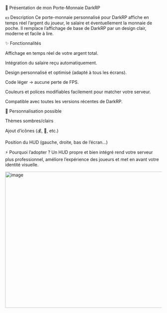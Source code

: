 🎉 Présentation de mon Porte-Monnaie DarkRP

💵 Description
Ce porte-monnaie personnalisé pour DarkRP affiche en temps réel l’argent du joueur, le salaire et éventuellement la monnaie de poche. Il remplace l’affichage de base de DarkRP par un design clair, moderne et facile à lire.

✨ Fonctionnalités

Affichage en temps réel de votre argent total.

Intégration du salaire reçu automatiquement.

Design personnalisé et optimisé (adapté à tous les écrans).

Code léger → aucune perte de FPS.

Couleurs et polices modifiables facilement pour matcher votre serveur.

Compatible avec toutes les versions récentes de DarkRP.

🎨 Personnalisation possible

Thèmes sombres/clairs

Ajout d’icônes (💰, 🏦, etc.)

Position du HUD (gauche, droite, bas de l’écran…)

⚡ Pourquoi l’adopter ?
Un HUD propre et bien intégré rend votre serveur plus professionnel, améliore l’expérience des joueurs et met en avant votre identité visuelle.

<img width="856" height="437" alt="image" src="https://github.com/user-attachments/assets/ee51b26b-3de0-47ea-84fd-d018790cf03b" />
